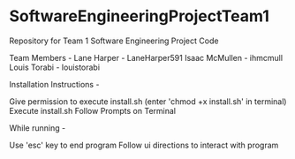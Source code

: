 # SoftwareEngineeringProjectTeam1
Repository for Team 1 Software Engineering Project Code

Team Members - 
  Lane Harper - LaneHarper591
  Isaac McMullen - ihmcmull
  Louis Torabi - louistorabi

  Installation Instructions - 

Give permission to execute install.sh (enter 'chmod +x install.sh' in terminal)
Execute install.sh
Follow Prompts on Terminal

  While running - 

Use 'esc' key to end program
Follow ui directions to interact with program

